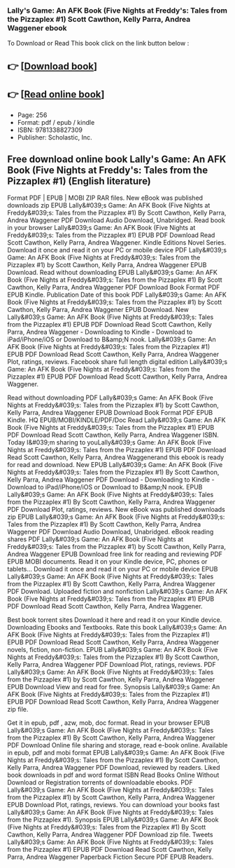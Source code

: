 ### Lally's Game: An AFK Book (Five Nights at Freddy's: Tales from the Pizzaplex #1) Scott Cawthon, Kelly Parra, Andrea Waggener ebook

To Download or Read This book click on the link button below :

## 👉  [**[Download book](http://filesbooks.info/download.php?group=book&from=github.com&id=639738&lnk=1079 "Download book")**]

## 👉  [**[Read online book](http://filesbooks.info/download.php?group=book&from=github.com&id=639738&lnk=1079 "Read online book")**]


* Page: 256
* Format: pdf / epub / kindle
* ISBN: 9781338827309
* Publisher: Scholastic, Inc.



## Free download online book Lally's Game: An AFK Book (Five Nights at Freddy's: Tales from the Pizzaplex #1) (English literature)


Format PDF | EPUB | MOBI ZIP RAR files. New eBook was published downloads zip EPUB Lally&amp;#039;s Game: An AFK Book (Five Nights at Freddy&amp;#039;s: Tales from the Pizzaplex #1) By Scott Cawthon, Kelly Parra, Andrea Waggener PDF Download Audio Download, Unabridged. Read book in your browser Lally&amp;#039;s Game: An AFK Book (Five Nights at Freddy&amp;#039;s: Tales from the Pizzaplex #1) EPUB PDF Download Read Scott Cawthon, Kelly Parra, Andrea Waggener. Kindle Editions Novel Series. Download it once and read it on your PC or mobile device PDF Lally&amp;#039;s Game: An AFK Book (Five Nights at Freddy&amp;#039;s: Tales from the Pizzaplex #1) by Scott Cawthon, Kelly Parra, Andrea Waggener EPUB Download. Read without downloading EPUB Lally&amp;#039;s Game: An AFK Book (Five Nights at Freddy&amp;#039;s: Tales from the Pizzaplex #1) By Scott Cawthon, Kelly Parra, Andrea Waggener PDF Download Book Format PDF EPUB Kindle. Publication Date of this book PDF Lally&amp;#039;s Game: An AFK Book (Five Nights at Freddy&amp;#039;s: Tales from the Pizzaplex #1) by Scott Cawthon, Kelly Parra, Andrea Waggener EPUB Download. New Lally&amp;#039;s Game: An AFK Book (Five Nights at Freddy&amp;#039;s: Tales from the Pizzaplex #1) EPUB PDF Download Read Scott Cawthon, Kelly Parra, Andrea Waggener - Downloading to Kindle - Download to iPad/iPhone/iOS or Download to B&amp;amp;N nook. Lally&amp;#039;s Game: An AFK Book (Five Nights at Freddy&amp;#039;s: Tales from the Pizzaplex #1) EPUB PDF Download Read Scott Cawthon, Kelly Parra, Andrea Waggener Plot, ratings, reviews. Facebook share full length digital edition Lally&amp;#039;s Game: An AFK Book (Five Nights at Freddy&amp;#039;s: Tales from the Pizzaplex #1) EPUB PDF Download Read Scott Cawthon, Kelly Parra, Andrea Waggener.

Read without downloading PDF Lally&amp;#039;s Game: An AFK Book (Five Nights at Freddy&amp;#039;s: Tales from the Pizzaplex #1) by Scott Cawthon, Kelly Parra, Andrea Waggener EPUB Download Book Format PDF EPUB Kindle. HQ EPUB/MOBI/KINDLE/PDF/Doc Read Lally&amp;#039;s Game: An AFK Book (Five Nights at Freddy&amp;#039;s: Tales from the Pizzaplex #1) EPUB PDF Download Read Scott Cawthon, Kelly Parra, Andrea Waggener ISBN. Today I&amp;#039;m sharing to youLally&amp;#039;s Game: An AFK Book (Five Nights at Freddy&amp;#039;s: Tales from the Pizzaplex #1) EPUB PDF Download Read Scott Cawthon, Kelly Parra, Andrea Waggenerand this ebook is ready for read and download. New EPUB Lally&amp;#039;s Game: An AFK Book (Five Nights at Freddy&amp;#039;s: Tales from the Pizzaplex #1) By Scott Cawthon, Kelly Parra, Andrea Waggener PDF Download - Downloading to Kindle - Download to iPad/iPhone/iOS or Download to B&amp;amp;N nook. EPUB Lally&amp;#039;s Game: An AFK Book (Five Nights at Freddy&amp;#039;s: Tales from the Pizzaplex #1) By Scott Cawthon, Kelly Parra, Andrea Waggener PDF Download Plot, ratings, reviews. New eBook was published downloads zip EPUB Lally&amp;#039;s Game: An AFK Book (Five Nights at Freddy&amp;#039;s: Tales from the Pizzaplex #1) By Scott Cawthon, Kelly Parra, Andrea Waggener PDF Download Audio Download, Unabridged. eBook reading shares PDF Lally&amp;#039;s Game: An AFK Book (Five Nights at Freddy&amp;#039;s: Tales from the Pizzaplex #1) by Scott Cawthon, Kelly Parra, Andrea Waggener EPUB Download free link for reading and reviewing PDF EPUB MOBI documents. Read it on your Kindle device, PC, phones or tablets... Download it once and read it on your PC or mobile device EPUB Lally&amp;#039;s Game: An AFK Book (Five Nights at Freddy&amp;#039;s: Tales from the Pizzaplex #1) By Scott Cawthon, Kelly Parra, Andrea Waggener PDF Download. Uploaded fiction and nonfiction Lally&amp;#039;s Game: An AFK Book (Five Nights at Freddy&amp;#039;s: Tales from the Pizzaplex #1) EPUB PDF Download Read Scott Cawthon, Kelly Parra, Andrea Waggener.

Best book torrent sites Download it here and read it on your Kindle device. Downloading Ebooks and Textbooks. Rate this book Lally&amp;#039;s Game: An AFK Book (Five Nights at Freddy&amp;#039;s: Tales from the Pizzaplex #1) EPUB PDF Download Read Scott Cawthon, Kelly Parra, Andrea Waggener novels, fiction, non-fiction. EPUB Lally&amp;#039;s Game: An AFK Book (Five Nights at Freddy&amp;#039;s: Tales from the Pizzaplex #1) By Scott Cawthon, Kelly Parra, Andrea Waggener PDF Download Plot, ratings, reviews. PDF Lally&amp;#039;s Game: An AFK Book (Five Nights at Freddy&amp;#039;s: Tales from the Pizzaplex #1) by Scott Cawthon, Kelly Parra, Andrea Waggener EPUB Download View and read for free. Synopsis Lally&amp;#039;s Game: An AFK Book (Five Nights at Freddy&amp;#039;s: Tales from the Pizzaplex #1) EPUB PDF Download Read Scott Cawthon, Kelly Parra, Andrea Waggener zip file.

Get it in epub, pdf , azw, mob, doc format. Read in your browser EPUB Lally&amp;#039;s Game: An AFK Book (Five Nights at Freddy&amp;#039;s: Tales from the Pizzaplex #1) By Scott Cawthon, Kelly Parra, Andrea Waggener PDF Download Online file sharing and storage, read e-book online. Available in epub, pdf and mobi format EPUB Lally&amp;#039;s Game: An AFK Book (Five Nights at Freddy&amp;#039;s: Tales from the Pizzaplex #1) By Scott Cawthon, Kelly Parra, Andrea Waggener PDF Download, reviewed by readers. Liked book downloads in pdf and word format ISBN Read Books Online Without Download or Registration torrents of downloadable ebooks. PDF Lally&amp;#039;s Game: An AFK Book (Five Nights at Freddy&amp;#039;s: Tales from the Pizzaplex #1) by Scott Cawthon, Kelly Parra, Andrea Waggener EPUB Download Plot, ratings, reviews. You can download your books fast Lally&amp;#039;s Game: An AFK Book (Five Nights at Freddy&amp;#039;s: Tales from the Pizzaplex #1). Synopsis EPUB Lally&amp;#039;s Game: An AFK Book (Five Nights at Freddy&amp;#039;s: Tales from the Pizzaplex #1) By Scott Cawthon, Kelly Parra, Andrea Waggener PDF Download zip file. Tweets Lally&amp;#039;s Game: An AFK Book (Five Nights at Freddy&amp;#039;s: Tales from the Pizzaplex #1) EPUB PDF Download Read Scott Cawthon, Kelly Parra, Andrea Waggener Paperback Fiction Secure PDF EPUB Readers.





